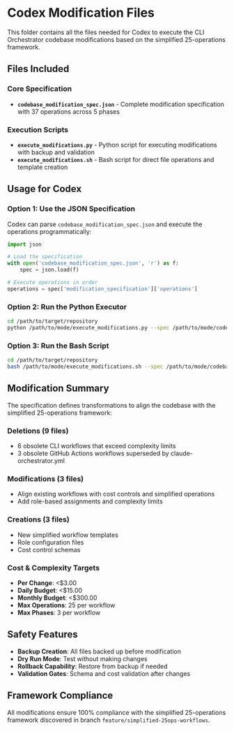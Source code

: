 # Codex Modification Files

This folder contains all the files needed for Codex to execute the CLI Orchestrator codebase modifications based on the simplified 25-operations framework.

## Files Included

### Core Specification
- **`codebase_modification_spec.json`** - Complete modification specification with 37 operations across 5 phases

### Execution Scripts
- **`execute_modifications.py`** - Python script for executing modifications with backup and validation
- **`execute_modifications.sh`** - Bash script for direct file operations and template creation

## Usage for Codex

### Option 1: Use the JSON Specification
Codex can parse `codebase_modification_spec.json` and execute the operations programmatically:

```python
import json

# Load the specification
with open('codebase_modification_spec.json', 'r') as f:
    spec = json.load(f)

# Execute operations in order
operations = spec['modification_specification']['operations']
```

### Option 2: Run the Python Executor
```bash
cd /path/to/target/repository
python /path/to/mode/execute_modifications.py --spec /path/to/mode/codebase_modification_spec.json
```

### Option 3: Run the Bash Script
```bash
cd /path/to/target/repository
bash /path/to/mode/execute_modifications.sh --spec /path/to/mode/codebase_modification_spec.json
```

## Modification Summary

The specification defines transformations to align the codebase with the simplified 25-operations framework:

### Deletions (9 files)
- 6 obsolete CLI workflows that exceed complexity limits
- 3 obsolete GitHub Actions workflows superseded by claude-orchestrator.yml

### Modifications (3 files)
- Align existing workflows with cost controls and simplified operations
- Add role-based assignments and complexity limits

### Creations (3 files)
- New simplified workflow templates
- Role configuration files
- Cost control schemas

### Cost & Complexity Targets
- **Per Change**: <$3.00
- **Daily Budget**: <$15.00
- **Monthly Budget**: <$300.00
- **Max Operations**: 25 per workflow
- **Max Phases**: 3 per workflow

## Safety Features

- **Backup Creation**: All files backed up before modification
- **Dry Run Mode**: Test without making changes
- **Rollback Capability**: Restore from backup if needed
- **Validation Gates**: Schema and cost validation after changes

## Framework Compliance

All modifications ensure 100% compliance with the simplified 25-operations framework discovered in branch `feature/simplified-25ops-workflows`.